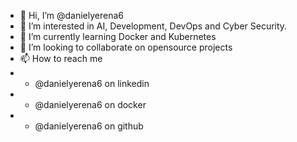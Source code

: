 - 👋 Hi, I’m @danielyerena6
- 👀 I’m interested in AI, Development, DevOps and Cyber Security.
- 🌱 I’m currently learning Docker and Kubernetes
- 💞️ I’m looking to collaborate on opensource projects
- 📫 How to reach me 
-   - @danielyerena6 on linkedin
-   - @danielyerena6 on docker
-   - @danielyerena6 on github

<!---
danielyerena6/danielyerena6 is a ✨ special ✨ repository because its `README.md` (this file) appears on your GitHub profile.
You can click the Preview link to take a look at your changes.
--->
